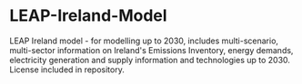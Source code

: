 # LEAP-Ireland-Model
LEAP Ireland model - for modelling up to 2030, includes multi-scenario, multi-sector information on Ireland's Emissions Inventory, energy demands, electricity generation and supply information and technologies up to 2030.  License included in repository.
